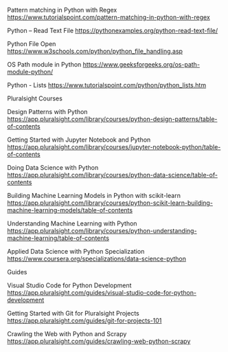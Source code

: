 Pattern matching in Python with Regex
https://www.tutorialspoint.com/pattern-matching-in-python-with-regex

Python – Read Text File
https://pythonexamples.org/python-read-text-file/

Python File Open
https://www.w3schools.com/python/python_file_handling.asp

OS Path module in Python
https://www.geeksforgeeks.org/os-path-module-python/

Python - Lists
https://www.tutorialspoint.com/python/python_lists.htm



Pluralsight Courses

Design Patterns with Python
https://app.pluralsight.com/library/courses/python-design-patterns/table-of-contents

Getting Started with Jupyter Notebook and Python
https://app.pluralsight.com/library/courses/jupyter-notebook-python/table-of-contents

Doing Data Science with Python
https://app.pluralsight.com/library/courses/python-data-science/table-of-contents

Building Machine Learning Models in Python with scikit-learn
https://app.pluralsight.com/library/courses/python-scikit-learn-building-machine-learning-models/table-of-contents

Understanding Machine Learning with Python
https://app.pluralsight.com/library/courses/python-understanding-machine-learning/table-of-contents


Applied Data Science with Python Specialization
https://www.coursera.org/specializations/data-science-python


Guides

Visual Studio Code for Python Development
https://app.pluralsight.com/guides/visual-studio-code-for-python-development

Getting Started with Git for Pluralsight Projects
https://app.pluralsight.com/guides/git-for-projects-101

Crawling the Web with Python and Scrapy
https://app.pluralsight.com/guides/crawling-web-python-scrapy
